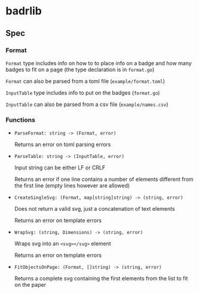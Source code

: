 # badrlib

## Spec

### Format

`Format` type includes info on how to to place info on a badge and
how many badges to fit on a page (the type declaration is in `format.go`)

`Format` can also be parsed from a toml file (`example/format.toml`)

`InputTable` type includes info to put on the badges (`format.go`)

`InputTable` can also be parsed from a csv file (`example/names.csv`)

### Functions

- `ParseFormat: string -> (Format, error)`

  Returns an error on toml parsing errors

- `ParseTable: string -> (InputTable, error)`

  Input string can be either LF or CRLF

  Returns an error if one line contains a number of elements different
  from the first line (empty lines however are allowed)

- `CreateSingleSvg: (Format, map[string]string) -> (string, error)`

  Does not return a valid svg, just a concatenation of text elements

  Returns an error on template errors

- `WrapSvg: (string, Dimensions) -> (string, error)`

  Wraps svg into an `<svg></svg>` element

  Returns an error on template errors

- `FitObjectsOnPage: (Format, []string) -> (string, error)`

  Returns a complete svg containing the first elements from the list to fit
  on the paper
